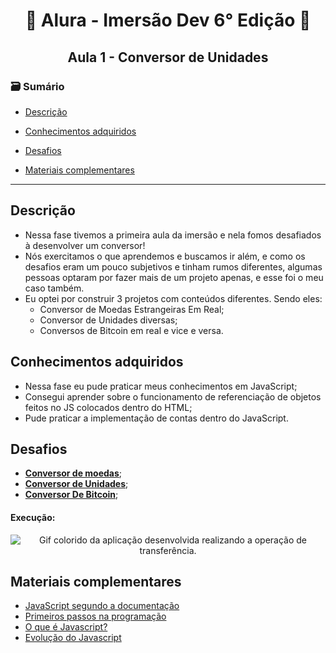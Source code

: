 <h1 align="center"> 🤿 Alura - Imersão Dev 6° Edição 🤿 </h1>
<h2 align="center"> Aula 1 - Conversor de Unidades</h2>

### 🗃 Sumário


- [Descrição](#descrição)

- [Conhecimentos adquiridos](#conhecimentos-adquiridos)

- [Desafios](#desafios)

- [Materiais complementares](#materiais-complementares)

---
##  Descrição
- Nessa fase tivemos a primeira aula da imersão e nela fomos desafiados à desenvolver um conversor!
- Nós exercitamos o que aprendemos e buscamos ir além, e como os desafios eram um pouco subjetivos e tinham rumos diferentes, algumas pessoas optaram por fazer mais de um projeto apenas, e esse foi o meu caso também.
- Eu optei por construir 3 projetos com conteúdos diferentes. Sendo eles:
  - Conversor de Moedas Estrangeiras Em Real;
  - Conversor de Unidades diversas;
  - Conversos de Bitcoin em real e vice e versa.

## Conhecimentos adquiridos
- Nessa fase eu pude praticar meus conhecimentos em JavaScript;
- Consegui aprender sobre o funcionamento de referenciação de objetos feitos no JS colocados dentro do HTML;
- Pude praticar a implementação de contas dentro do JavaScript.

## Desafios
- [**Conversor de moedas**](https://codepen.io/RenanAlura7/pen/zYLJoKO);
- [**Conversor de Unidades**](https://codepen.io/RenanAlura7/pen/WNKgXxV);
- [**Conversor De Bitcoin**](https://codepen.io/RenanAlura7/pen/OJwoEdw);

#### Execução:
<p align="center">
  <img src="imagens/Animação(4).gif" alt= "Gif colorido da aplicação desenvolvida realizando a operação de transferência." />
</p>

## Materiais complementares
- [JavaScript segundo a documentação](https://developer.mozilla.org/pt-BR/docs/Web/JavaScript)
- [Primeiros passos na programação](https://hipsters.tech/primeiros-passos-na-programacao-a-imersao-dev-hipsters-ponto-tech-243/)
- [O que é Javascript?](https://www.youtube.com/watch?v=NaVSbnnV75Q)
- [Evolução do Javascript](https://www.youtube.com/watch?v=Bmw_6oOvO3s)

